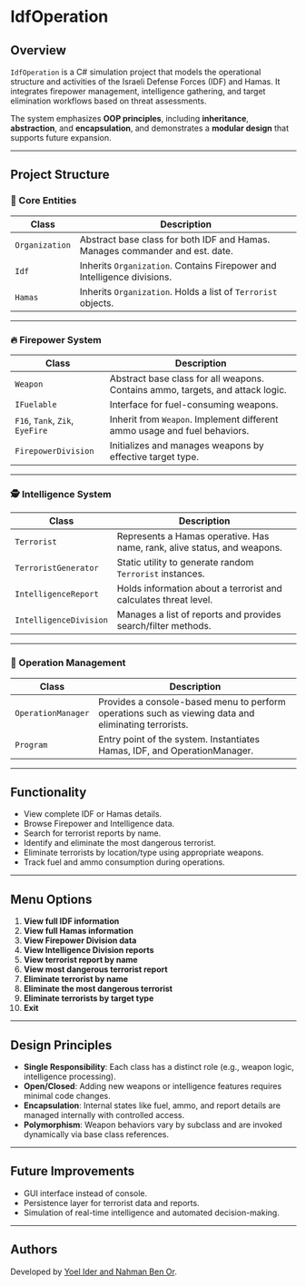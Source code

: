 # IdfOperation

## Overview

`IdfOperation` is a C# simulation project that models the operational structure and activities of the Israeli Defense Forces (IDF) and Hamas. It integrates firepower management, intelligence gathering, and target elimination workflows based on threat assessments.

The system emphasizes **OOP principles**, including **inheritance**, **abstraction**, and **encapsulation**, and demonstrates a **modular design** that supports future expansion.

---

## Project Structure

### 🧩 Core Entities

| Class         | Description                                                                 |
|---------------|-----------------------------------------------------------------------------|
| `Organization`| Abstract base class for both IDF and Hamas. Manages commander and est. date.|
| `Idf`         | Inherits `Organization`. Contains Firepower and Intelligence divisions.     |
| `Hamas`       | Inherits `Organization`. Holds a list of `Terrorist` objects.               |

---

### 🔥 Firepower System

| Class             | Description                                                                 |
|------------------|-----------------------------------------------------------------------------|
| `Weapon`          | Abstract base class for all weapons. Contains ammo, targets, and attack logic. |
| `IFuelable`       | Interface for fuel-consuming weapons.                                       |
| `F16`, `Tank`, `Zik`, `EyeFire` | Inherit from `Weapon`. Implement different ammo usage and fuel behaviors.|
| `FirepowerDivision`| Initializes and manages weapons by effective target type.                |

---

### 🕵️ Intelligence System

| Class                  | Description                                                             |
|------------------------|-------------------------------------------------------------------------|
| `Terrorist`            | Represents a Hamas operative. Has name, rank, alive status, and weapons.|
| `TerroristGenerator`   | Static utility to generate random `Terrorist` instances.                |
| `IntelligenceReport`   | Holds information about a terrorist and calculates threat level.        |
| `IntelligenceDivision` | Manages a list of reports and provides search/filter methods.          |

---

### 🧠 Operation Management

| Class             | Description                                                                 |
|------------------|-----------------------------------------------------------------------------|
| `OperationManager`| Provides a console-based menu to perform operations such as viewing data and eliminating terrorists. |
| `Program`         | Entry point of the system. Instantiates Hamas, IDF, and OperationManager.    |

---

## Functionality

- View complete IDF or Hamas details.
- Browse Firepower and Intelligence data.
- Search for terrorist reports by name.
- Identify and eliminate the most dangerous terrorist.
- Eliminate terrorists by location/type using appropriate weapons.
- Track fuel and ammo consumption during operations.

---

## Menu Options

1. **View full IDF information**
2. **View full Hamas information**
3. **View Firepower Division data**
4. **View Intelligence Division reports**
5. **View terrorist report by name**
6. **View most dangerous terrorist report**
7. **Eliminate terrorist by name**
8. **Eliminate the most dangerous terrorist**
9. **Eliminate terrorists by target type**
10. **Exit**


---

## Design Principles

- **Single Responsibility**: Each class has a distinct role (e.g., weapon logic, intelligence processing).
- **Open/Closed**: Adding new weapons or intelligence features requires minimal code changes.
- **Encapsulation**: Internal states like fuel, ammo, and report details are managed internally with controlled access.
- **Polymorphism**: Weapon behaviors vary by subclass and are invoked dynamically via base class references.

---

## Future Improvements

- GUI interface instead of console.
- Persistence layer for terrorist data and reports.
- Simulation of real-time intelligence and automated decision-making.

---

## Authors

Developed by [Yoel Ider and Nahman Ben Or](https://github.com/nahmanbo).



